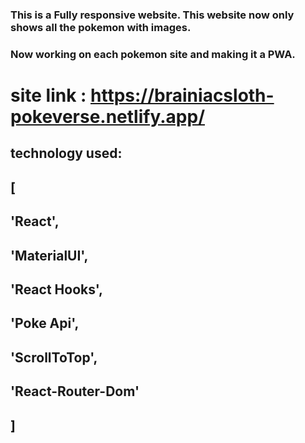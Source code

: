 ### This is a Fully **responsive** website. This website now only shows all the pokemon with images. 

### **Now working on each pokemon site and making it a PWA.**

# site link : https://brainiacsloth-pokeverse.netlify.app/
## technology used: 
## [
  ##   'React', 
  ##   'MaterialUI', 
  ##   'React Hooks', 
  ##   'Poke Api', 
  ##   'ScrollToTop', 
  ##   'React-Router-Dom'
## ]
